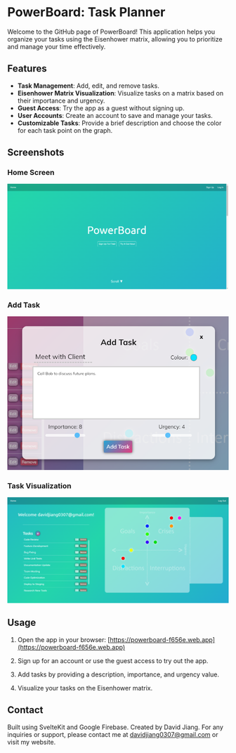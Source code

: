 # PowerBoard: Task Planner

Welcome to the GitHub page of PowerBoard! This application helps you organize your tasks using the Eisenhower matrix, allowing you to prioritize and manage your time effectively.

## Features

- **Task Management**: Add, edit, and remove tasks.
- **Eisenhower Matrix Visualization**: Visualize tasks on a matrix based on their importance and urgency.
- **Guest Access**: Try the app as a guest without signing up.
- **User Accounts**: Create an account to save and manage your tasks.
- **Customizable Tasks**: Provide a brief description and choose the color for each task point on the graph.

## Screenshots

### Home Screen
![Home Screen](./screenshots/homeScreen.png)

### Add Task
![Add Task](./screenshots/addTask.png)

### Task Visualization
![Task Visualization](./screenshots/dashboard.png)

## Usage

1. Open the app in your browser: [https://powerboard-f656e.web.app](https://powerboard-f656e.web.app)

2. Sign up for an account or use the guest access to try out the app.

3. Add tasks by providing a description, importance, and urgency value.

4. Visualize your tasks on the Eisenhower matrix.

## Contact
Built using SvelteKit and Google Firebase. Created by David Jiang.
For any inquiries or support, please contact me at [davidjiang0307@gmail.com](davidjiang0307@gmail.com) or visit my website.